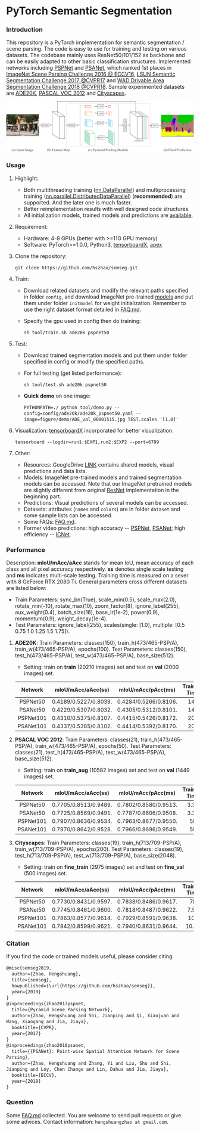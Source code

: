 # PyTorch Semantic Segmentation

### Introduction

This repository is a PyTorch implementation for semantic segmentation / scene parsing. The code is easy to use for training and testing on various datasets. The codebase mainly uses ResNet50/101/152 as backbone and can be easily adapted to other basic classification structures. Implemented networks including [PSPNet](https://hszhao.github.io/projects/pspnet) and [PSANet](https://hszhao.github.io/projects/psanet), which ranked 1st places in [ImageNet Scene Parsing Challenge 2016 @ ECCV16](http://image-net.org/challenges/LSVRC/2016/results), [LSUN Semantic Segmentation Challenge 2017 @CVPR17](https://blog.mapillary.com/product/2017/06/13/lsun-challenge.html) and [WAD Drivable Area Segmentation Challenge 2018 @CVPR18](https://bdd-data.berkeley.edu/wad-2018.html). Sample experimented datasets are [ADE20K](http://sceneparsing.csail.mit.edu), [PASCAL VOC 2012](http://host.robots.ox.ac.uk:8080/leaderboard/displaylb.php?challengeid=11&compid=6) and [Cityscapes](https://www.cityscapes-dataset.com).

<img src="./figure/pspnet.png" width="900"/>

### Usage

1. Highlight:

   - Both multithreading training ([nn.DataParallel](https://pytorch.org/docs/stable/nn.html#dataparallel)) and multiprocessing training ([nn.parallel.DistributedDataParallel](https://pytorch.org/docs/stable/_modules/torch/nn/parallel/distributed.html)) (**recommended**) are supported. And the later one is much faster.
   - Better reimplementation results with well designed code structures.
   - All initialization models, trained models and predictions are [available](https://drive.google.com/open?id=15wx9vOM0euyizq-M1uINgN0_wjVRf9J3).

2. Requirement:

   - Hardware: 4-8 GPUs (better with >=11G GPU memory)
   - Software: PyTorch>=1.0.0, Python3, [tensorboardX](https://github.com/lanpa/tensorboardX), [apex](https://github.com/NVIDIA/apex)

3. Clone the repository:

   ```shell
   git clone https://github.com/hszhao/semseg.git
   ```

4. Train:

   - Download related datasets and modify the relevant paths specified in folder `config`, and download ImageNet pre-trained [models]((https://drive.google.com/open?id=15wx9vOM0euyizq-M1uINgN0_wjVRf9J3)) and put them under folder `initmodel` for weight initialization. Remember to use the right dataset format detailed in [FAQ.md](./FAQ.md).

   - Specify the gpu used in config then do training:

     ```shell
     sh tool/train.sh ade20k pspnet50
     ```

5. Test:

   - Download trained segmentation models and put them under folder specified in config or modify the specified paths.

   - For full testing (get listed performance):

     ```shell
     sh tool/test.sh ade20k pspnet50
     ```

   - **Quick demo** on one image:

     ```shell
     PYTHONPATH=./ python tool/demo.py --config=config/ade20k/ade20k_pspnet50.yaml --image=figure/demo/ADE_val_00001515.jpg TEST.scales '[1.0]'
     ```

6. Visualization: [tensorboardX](https://github.com/lanpa/tensorboardX) incorporated for better visualization.

   ```shell
   tensorboard --logdir=run1:$EXP1,run2:$EXP2 --port=6789
   ```

7. Other:

   - Resources: GoogleDrive [LINK](https://drive.google.com/open?id=15wx9vOM0euyizq-M1uINgN0_wjVRf9J3) contains shared models, visual predictions and data lists.
   - Models: ImageNet pre-trained models and trained segmentation models can be accessed. Note that our ImageNet pretrained models are slightly different from original [ResNet](https://github.com/pytorch/vision/blob/master/torchvision/models/resnet.py) implementation in the beginning part.
   - Predictions: Visual predictions of several models can be accessed.
   - Datasets: attributes (`names` and `colors`) are in folder `dataset` and some sample lists can be accessed.
   - Some FAQs: [FAQ.md](./FAQ.md).
   - Former video predictions: high accuracy -- [PSPNet](https://youtu.be/rB1BmBOkKTw), [PSANet](https://youtu.be/l5xu1DI6pDk); high efficiency -- [ICNet](https://youtu.be/qWl9idsCuLQ).

### Performance

Description: **mIoU/mAcc/aAcc** stands for mean IoU, mean accuracy of each class and all pixel accuracy respectively. **ss** denotes single scale testing and **ms** indicates multi-scale testing. Training time is measured on a sever with 8 GeForce RTX 2080 Ti. General parameters cross different datasets are listed below:

- Train Parameters: sync_bn(True), scale_min(0.5), scale_max(2.0), rotate_min(-10), rotate_max(10), zoom_factor(8), ignore_label(255), aux_weight(0.4), batch_size(16), base_lr(1e-2), power(0.9), momentum(0.9), weight_decay(1e-4).
- Test Parameters: ignore_label(255), scales(single: [1.0], multiple: [0.5 0.75 1.0 1.25 1.5 1.75]).

1. **ADE20K**:
   Train Parameters: classes(150), train_h(473/465-PSP/A), train_w(473/465-PSP/A), epochs(100).
   Test Parameters: classes(150), test_h(473/465-PSP/A), test_w(473/465-PSP/A), base_size(512).

   - Setting: train on **train** (20210 images) set and test on **val** (2000 images) set.

   |  Network  |  mIoU/mAcc/aAcc(ss)   |  mIoU/mAcc/pAcc(ms)   | Training Time |
   | :-------: | :-------------------: | :-------------------: | :-----------: |
   | PSPNet50  | 0.4189/0.5227/0.8039. | 0.4284/0.5266/0.8106. |      14h      |
   | PSANet50  | 0.4229/0.5307/0.8032. | 0.4305/0.5312/0.8101. |      14h      |
   | PSPNet101 | 0.4310/0.5375/0.8107. | 0.4415/0.5426/0.8172. |      20h      |
   | PSANet101 | 0.4337/0.5385/0.8102. | 0.4414/0.5392/0.8170. |      20h      |

2. **PSACAL VOC 2012**:
   Train Parameters: classes(21), train_h(473/465-PSP/A), train_w(473/465-PSP/A), epochs(50).
   Test Parameters: classes(21), test_h(473/465-PSP/A), test_w(473/465-PSP/A), base_size(512).

   - Setting: train on **train_aug** (10582 images) set and test on **val** (1449 images) set.

   |  Network  |  mIoU/mAcc/aAcc(ss)   |  mIoU/mAcc/pAcc(ms)   | Training Time |
   | :-------: | :-------------------: | :-------------------: | :-----------: |
   | PSPNet50  | 0.7705/0.8513/0.9489. | 0.7802/0.8580/0.9513. |     3.3h      |
   | PSANet50  | 0.7725/0.8569/0.9491. | 0.7787/0.8606/0.9508. |     3.3h      |
   | PSPNet101 | 0.7907/0.8636/0.9534. | 0.7963/0.8677/0.9550. |      5h       |
   | PSANet101 | 0.7870/0.8642/0.9528. | 0.7966/0.8696/0.9549. |      5h       |

3. **Cityscapes**:
   Train Parameters: classes(19), train_h(713/709-PSP/A), train_w(713/709-PSP/A), epochs(200).
   Test Parameters: classes(19), test_h(713/709-PSP/A), test_w(713/709-PSP/A), base_size(2048).

   - Setting: train on **fine_train** (2975 images) set and test on **fine_val** (500 images) set.

   |  Network  |  mIoU/mAcc/aAcc(ss)   |  mIoU/mAcc/pAcc(ms)   | Training Time |
   | :-------: | :-------------------: | :-------------------: | :-----------: |
   | PSPNet50  | 0.7730/0.8431/0.9597. | 0.7838/0.8486/0.9617. |      7h       |
   | PSANet50  | 0.7745/0.8461/0.9600. | 0.7818/0.8487/0.9622. |     7.5h      |
   | PSPNet101 | 0.7863/0.8577/0.9614. | 0.7929/0.8591/0.9638. |      10h      |
   | PSANet101 | 0.7842/0.8599/0.9621. | 0.7940/0.8631/0.9644. |     10.5h     |

### Citation

If you find the code or trained models useful, please consider citing:

```
@misc{semseg2019,
  author={Zhao, Hengshuang},
  title={semseg},
  howpublished={\url{https://github.com/hszhao/semseg}},
  year={2019}
}
@inproceedings{zhao2017pspnet,
  title={Pyramid Scene Parsing Network},
  author={Zhao, Hengshuang and Shi, Jianping and Qi, Xiaojuan and Wang, Xiaogang and Jia, Jiaya},
  booktitle={CVPR},
  year={2017}
}
@inproceedings{zhao2018psanet,
  title={{PSANet}: Point-wise Spatial Attention Network for Scene Parsing},
  author={Zhao, Hengshuang and Zhang, Yi and Liu, Shu and Shi, Jianping and Loy, Chen Change and Lin, Dahua and Jia, Jiaya},
  booktitle={ECCV},
  year={2018}
}
```

### Question

Some [FAQ.md](./FAQ.md) collected. You are welcome to send pull requests or give some advices. Contact information: `hengshuangzhao at gmail.com`.
